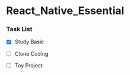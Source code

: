 # React_Native_Essential

### Task List

- [x] Study Basic
- [ ] Clone Coding
- [ ] Toy Project 





